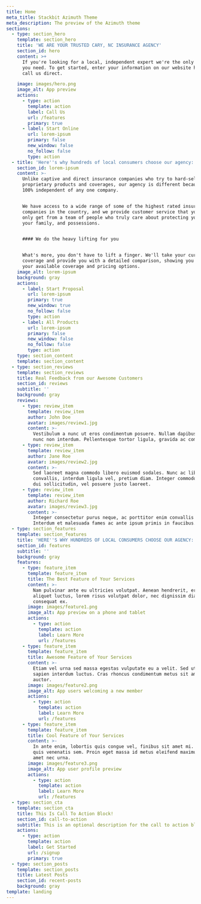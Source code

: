 ```yaml
---
title: Home
meta_title: Stackbit Azimuth Theme
meta_description: The preview of the Azimuth theme
sections:
  - type: section_hero
    template: section_hero
    title: 'WE ARE YOUR TRUSTED CARY, NC INSURANCE AGENCY'
    section_id: hero
    content: >+
      If you're looking for a local, independent expert we're the only agency
      you need. To get started, enter your information on our website here or
      call us direct.

    image: images/hero.png
    image_alt: App preview
    actions:
      - type: action
        template: action
        label: Call Us
        url: /features
        primary: true
      - label: Start Online
        url: lorem-ipsum
        primary: false
        new_window: false
        no_follow: false
        type: action
  - title: 'Here''s why hundreds of local consumers choose our agency:'
    section_id: lorem-ipsum
    content: >-
      Unlike captive and direct insurance companies who try to hard-sell
      proprietary products and coverages, our agency is different because we are
      100% independent of any one company.


      We have access to a wide range of some of the highest rated insurance
      companies in the country, and we provide customer service that you can
      only get from a team of people who truly care about protecting you and
      your family, and possessions.


      #### We do the heavy lifting for you


      What's more, you don't have to lift a finger. We'll take your current
      coverage and provide you with a detailed comparison, showing you all of
      your available coverage and pricing options.
    image_alt: lorem-ipsum
    background: gray
    actions:
      - label: Start Proposal
        url: lorem-ipsum
        primary: true
        new_window: true
        no_follow: false
        type: action
      - label: All Products
        url: lorem-ipsum
        primary: false
        new_window: false
        no_follow: false
        type: action
    type: section_content
    template: section_content
  - type: section_reviews
    template: section_reviews
    title: Real Feedback from our Awesome Customers
    section_id: reviews
    subtitle: ''
    background: gray
    reviews:
      - type: review_item
        template: review_item
        author: John Doe
        avatar: images/review1.jpg
        content: >-
          Vestibulum a nunc ut eros condimentum posuere. Nullam dapibus quis
          nunc non interdum. Pellentesque tortor ligula, gravida ac commodo eu.
      - type: review_item
        template: review_item
        author: Jane Roe
        avatar: images/review2.jpg
        content: >-
          Sed laoreet magna commodo libero euismod sodales. Nunc ac libero
          convallis, interdum ligula vel, pretium diam. Integer commodo sem at
          dui sollicitudin, vel posuere justo laoreet.
      - type: review_item
        template: review_item
        author: Richard Roe
        avatar: images/review3.jpg
        content: >-
          Integer consectetur purus neque, ac porttitor enim convallis vitae.
          Interdum et malesuada fames ac ante ipsum primis in faucibus.
  - type: section_features
    template: section_features
    title: 'HERE''S WHY HUNDREDS OF LOCAL CONSUMERS CHOOSE OUR AGENCY:'
    section_id: features
    subtitle: ''
    background: gray
    features:
      - type: feature_item
        template: feature_item
        title: The Best Feature of Your Services
        content: >-
          Nam pulvinar ante eu ultricies volutpat. Aenean hendrerit, eros sed
          aliquet luctus, lorem risus volutpat dolor, nec dignissim diam neque
          consequat ex.
        image: images/feature1.png
        image_alt: App preview on a phone and tablet
        actions:
          - type: action
            template: action
            label: Learn More
            url: /features
      - type: feature_item
        template: feature_item
        title: Awesome Feature of Your Services
        content: >-
          Etiam vel urna sed massa egestas vulputate eu a velit. Sed ut nisl nec
          sapien interdum luctus. Cras rhoncus condimentum metus sit amet
          auctor.
        image: images/feature2.png
        image_alt: App users welcoming a new member
        actions:
          - type: action
            template: action
            label: Learn More
            url: /features
      - type: feature_item
        template: feature_item
        title: Cool Feature of Your Services
        content: >-
          In ante enim, lobortis quis congue vel, finibus sit amet mi. Aenean
          quis venenatis sem. Proin eget massa id metus eleifend maximus sit
          amet nec urna.
        image: images/feature3.png
        image_alt: App user profile preview
        actions:
          - type: action
            template: action
            label: Learn More
            url: /features
  - type: section_cta
    template: section_cta
    title: This Is Call To Action Block!
    section_id: call-to-action
    subtitle: This is an optional description for the call to action block.
    actions:
      - type: action
        template: action
        label: Get Started
        url: /signup
        primary: true
  - type: section_posts
    template: section_posts
    title: Latest Posts
    section_id: recent-posts
    background: gray
template: landing
---
```

